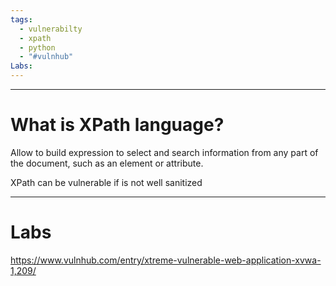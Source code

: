 ```yaml
---
tags:
  - vulnerabilty
  - xpath
  - python
  - "#vulnhub"
Labs:
---
```

---

# What is XPath language?

Allow to build expression to select and search information from any part of the document, such as an element or attribute.

XPath can be vulnerable if is not well sanitized

---

# Labs

https://www.vulnhub.com/entry/xtreme-vulnerable-web-application-xvwa-1,209/
